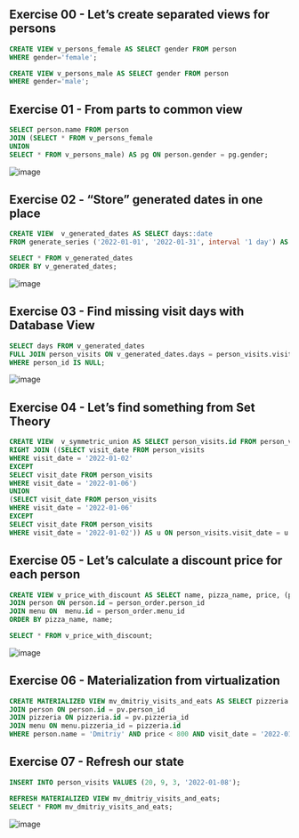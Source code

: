 ## Exercise 00 - Let’s create separated views for persons

```sql
CREATE VIEW v_persons_female AS SELECT gender FROM person
WHERE gender='female';

CREATE VIEW v_persons_male AS SELECT gender FROM person
WHERE gender='male';
```


## Exercise 01 - From parts to common view

```sql
SELECT person.name FROM person
JOIN (SELECT * FROM v_persons_female
UNION
SELECT * FROM v_persons_male) AS pg ON person.gender = pg.gender;
```
![image](https://github.com/calotesversicolor/db_pr/assets/78222610/a1ec3ba5-ea47-4ecb-8cdb-82c8ce260558)


## Exercise 02 - “Store” generated dates in one place

```sql
CREATE VIEW  v_generated_dates AS SELECT days::date 
FROM generate_series ('2022-01-01', '2022-01-31', interval '1 day') AS days

SELECT * FROM v_generated_dates
ORDER BY v_generated_dates;
```
![image](https://github.com/calotesversicolor/db_pr/assets/78222610/37865c0c-90f8-4ecb-8511-121bb68cb18d)


## Exercise 03 - Find missing visit days with Database View

```sql
SELECT days FROM v_generated_dates
FULL JOIN person_visits ON v_generated_dates.days = person_visits.visit_date 
WHERE person_id IS NULL;
```
![image](https://github.com/calotesversicolor/db_pr/assets/78222610/a1a39c0f-37cc-42d7-aa28-95bbb993b805)


## Exercise 04 - Let’s find something from Set Theory

```sql
CREATE VIEW  v_symmetric_union AS SELECT person_visits.id FROM person_visits
RIGHT JOIN ((SELECT visit_date FROM person_visits
WHERE visit_date = '2022-01-02'
EXCEPT
SELECT visit_date FROM person_visits
WHERE visit_date = '2022-01-06')
UNION
(SELECT visit_date FROM person_visits
WHERE visit_date = '2022-01-06'
EXCEPT
SELECT visit_date FROM person_visits
WHERE visit_date = '2022-01-02')) AS u ON person_visits.visit_date = u.visit_date;
```


## Exercise 05 - Let’s calculate a discount price for each person

```sql
CREATE VIEW v_price_with_discount AS SELECT name, pizza_name, price, (price - price*0.1) AS discount_price FROM person_order
JOIN person ON person.id = person_order.person_id
JOIN menu ON  menu.id = person_order.menu_id
ORDER BY pizza_name, name;

SELECT * FROM v_price_with_discount;
```
![image](https://github.com/calotesversicolor/db_pr/assets/78222610/09032f59-2ad4-46e0-897a-641ad6439e35)


## Exercise 06 - Materialization from virtualization

```sql
CREATE MATERIALIZED VIEW mv_dmitriy_visits_and_eats AS SELECT pizzeria.name FROM person_visits pv
JOIN person ON person.id = pv.person_id
JOIN pizzeria ON pizzeria.id = pv.pizzeria_id
JOIN menu ON menu.pizzeria_id = pizzeria.id
WHERE person.name = 'Dmitriy' AND price < 800 AND visit_date = '2022-01-08'
```


## Exercise 07 - Refresh our state

```sql
INSERT INTO person_visits VALUES (20, 9, 3, '2022-01-08');

REFRESH MATERIALIZED VIEW mv_dmitriy_visits_and_eats;
SELECT * FROM mv_dmitriy_visits_and_eats;
```
![image](https://github.com/calotesversicolor/db_pr/assets/78222610/76b6ed8a-8d5a-40cf-8e69-116a64e5345b)

